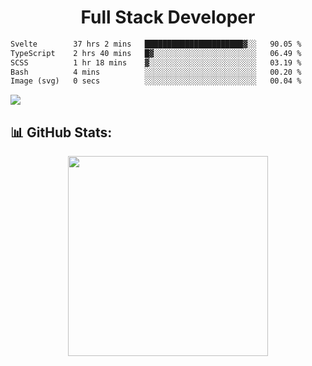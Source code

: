   <h1 align="center" font="bold">
Full Stack Developer 
</h1>


 <!--START_SECTION:waka-->

```txt
Svelte        37 hrs 2 mins   ██████████████████████▓░░   90.05 %
TypeScript    2 hrs 40 mins   █▓░░░░░░░░░░░░░░░░░░░░░░░   06.49 %
SCSS          1 hr 18 mins    ▓░░░░░░░░░░░░░░░░░░░░░░░░   03.19 %
Bash          4 mins          ░░░░░░░░░░░░░░░░░░░░░░░░░   00.20 %
Image (svg)   0 secs          ░░░░░░░░░░░░░░░░░░░░░░░░░   00.04 %
```

<!--END_SECTION:waka-->

  <p align="start">
   
<a href="https://linkedin.com/in/Abhishek">
<img src="https://skillicons.dev/icons?i=cpp,java,python,html,css,js,postgres,mongodb,linux,bash,git,github,react,express,nodejs,nextjs,gcp,docker,vscode,postman,powershell,githubactions,&theme=dark&perline=10" />
</a>
</p>



## 📊 GitHub Stats:

 <div align="center">

 <!-- github streak start -->

<img width=320 src="https://github-readme-streak-stats.herokuapp.com/?user=Abhishek9503&layout=compact"  />

<!-- github streak end -->
